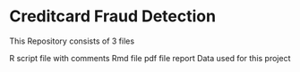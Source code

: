 # Creditcard Fraud Detection
This Repository consists of 3 files

R script file with comments
Rmd file
pdf file report
Data used for this project
